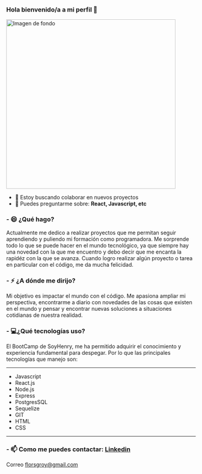 ### Hola bienvenido/a a mi perfil 👋

<img width="450" alt="Imagen de fondo" src="http://www.cioal.com/wp-content/uploads/seguridad-futuro.jpg">

- 👯 Estoy buscando colaborar en nuevos proyectos
- 💬 Puedes preguntarme sobre: __React, Javascript, etc__

### - 😄 ¿Qué hago? 
Actualmente me dedico a realizar proyectos que me permitan seguir aprendiendo y puliendo mi formación como programadora. Me sorprende todo lo que se puede hacer en el mundo tecnológico, ya que siempre hay una novedad con la que me encuentro y debo decir que me encanta la rapidéz con la que se avanza. Cuando logro realizar algún proyecto o tarea en particular con el código, me da mucha felicidad.

### - ⚡ ¿A dónde me dirijo?
Mi objetivo es impactar el mundo con el código. Me apasiona ampliar mi perspectiva, encontrarme a diario con novedades de las cosas que existen en el mundo y pensar y encontrar nuevas soluciones a situaciones cotidianas de nuestra realidad.

### - 💻¿Qué tecnologías uso? 
El BootCamp de SoyHenry, me ha permitido adquirir el conocimiento y experiencia fundamental para despegar. Por lo que las principales tecnologías que manejo son:
***
* Javascript
* React.js
* Node.js
* Express
* PostgresSQL
* Sequelize
* GIT
* HTML
* CSS
***

### - 📫 Como me puedes contactar: [Linkedin](https://www.linkedin.com/in/florencia-sgroy-683867102/)
Correo florsgroy@gmail.com



